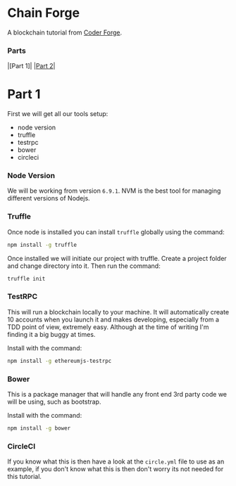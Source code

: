 # Chain Forge

A blockchain tutorial from [Coder Forge](http://coderforge.io).

### Parts
|[Part 1]|
|[Part 2](https://github.com/coder-forge/chain-forge/tree/part-2)|

# Part 1

First we will get all our tools setup:

 - node version
 - truffle
 - testrpc
 - bower
 - circleci

### Node Version

We will be working from version `6.9.1`. NVM is the best tool for managing
different versions of Nodejs.

### Truffle

Once node is installed you can install `truffle` globally using the command:
```bash
npm install -g truffle
```

Once installed we will initiate our project with truffle. Create a project
folder and change directory into it. Then run the command:
```bash
truffle init
```

### TestRPC

This will run a blockchain locally to your machine. It will automatically create
10 accounts when you launch it and makes developing, especially from a TDD point
of view, extremely easy. Although at the time of writing I'm finding it a big
buggy at times.

Install with the command:
```bash
npm install -g ethereumjs-testrpc
```

### Bower

This is a package manager that will handle any front end 3rd party code we will
be using, such as bootstrap.

Install with the command:
```bash
npm install -g bower
```

### CircleCI

If you know what this is then have a look at the `circle.yml` file to use as an
example, if you don't know what this is then don't worry its not needed for this
tutorial.
